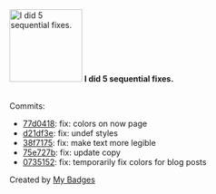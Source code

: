 <img src="https://my-badges.github.io/my-badges/fix-5.png" alt="I did 5 sequential fixes." title="I did 5 sequential fixes." width="128">
<strong>I did 5 sequential fixes.</strong>
<br><br>

Commits:

- <a href="https://github.com/yeskunall/www/commit/77d0418d3ae914795ed6ce26433b98be21c25a76">77d0418</a>: fix: colors on now page
- <a href="https://github.com/yeskunall/www/commit/d21df3e39459997320973537bc80028cd6f1d6d4">d21df3e</a>: fix: undef styles
- <a href="https://github.com/yeskunall/www/commit/38f717582cfe7dffac75bfa00c3909d8116c4272">38f7175</a>: fix: make text more legible
- <a href="https://github.com/yeskunall/www/commit/75e727b3886df89d668fb255166a2cb150c009ce">75e727b</a>: fix: update copy
- <a href="https://github.com/yeskunall/www/commit/0735152a75cc65205d03daf157457e73564fe1dd">0735152</a>: fix: temporarily fix colors for blog posts


Created by <a href="https://github.com/my-badges/my-badges">My Badges</a>